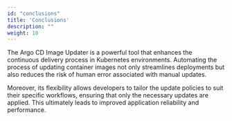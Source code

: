 ```yaml
---
id: "conclusions"
title: 'Conclusions'
description: ""
weight: 10
---
```


The Argo CD Image Updater is a powerful tool that enhances the continuous delivery process in Kubernetes environments. Automating the process of updating container images not only streamlines deployments but also reduces the risk of human error associated with manual updates.

Moreover, its flexibility allows developers to tailor the update policies to suit their specific workflows, ensuring that only the necessary updates are applied. This ultimately leads to improved application reliability and performance.
